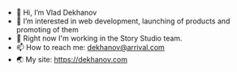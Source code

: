 - 👋  Hi, I’m Vlad Dekhanov
- 👀  I’m interested in web development, launching of products and promoting of them
- 🌱  Right now I'm working in the Story Studio team.
- 📫  How to reach me: dekhanov@arrival.com
- 🌏  My site: https://dekhanov.com 

<!---
vlad-dekhanov/vlad-dekhanov is a ✨ special ✨ repository because its `README.md` (this file) appears on your GitHub profile.
You can click the Preview link to take a look at your changes.
--->
